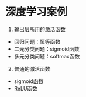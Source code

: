 # 深度学习案例

1. 输出层所用的激活函数

- 回归问题：恒等函数
- 二元分类问题：sigmoid函数
- 多元分类问题：softmax函数

2. 普通的激活函数

- sigmoid函数
- ReLU函数
